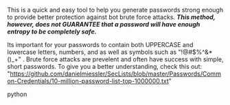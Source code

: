 This is a quick and easy tool to help you generate passwords strong enough to provide better protection against bot brute force attacks. 
***This method, however, does not GUARANTEE that a password will have enough entropy to be completely safe.***

Its important for your passwords to contain both UPPERCASE and lowercase letters, numbers, and as well as symbols such as "!@#$%^&*()_+" .
Brute force attacks are prevelent and often have success with simple, short passwords. To give you a better understanding, 
check this out: "https://github.com/danielmiessler/SecLists/blob/master/Passwords/Common-Credentials/10-million-password-list-top-1000000.txt"

python
